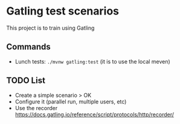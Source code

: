 # Gatling test scenarios

This project is to train using Gatling

## Commands
- Lunch tests: `./mvnw gatling:test` (it is to use the local meven)

## TODO List
- Create a simple scenario > OK
- Configure it (parallel run, multiple users, etc)
- Use the recorder https://docs.gatling.io/reference/script/protocols/http/recorder/